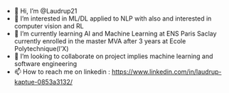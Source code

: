 - 👋 Hi, I’m @Laudrup21
- 👀 I’m interested in ML/DL applied to NLP with also and interested in computer vision and RL
- 🌱 I’m currently learning AI and Machine Learning at ENS Paris Saclay currently enrolled in the master MVA after 3 years at Ecole Polytechnique(l'X)
- 💞️ I’m looking to collaborate on project implies machine learning and software engineering 
- 📫 How to reach me on linkedin : https://www.linkedin.com/in/laudrup-kaptue-0853a3132/

<!---
Laudrup21/Laudrup21 is a ✨ special ✨ repository because its `README.md` (this file) appears on your GitHub profile.
You can click the Preview link to take a look at your changes.
--->
